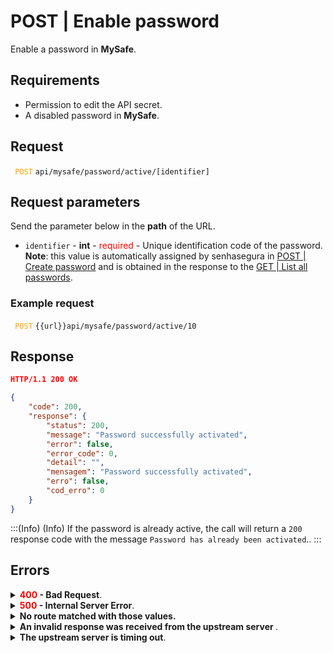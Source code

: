 # POST | Enable password

Enable a password in **MySafe**.

## Requirements
*  Permission to edit the API secret.
*  A disabled password in **MySafe**.


## Request


 <code><span style="color:orange"> POST</code></span> `api/mysafe/password/active/[identifier]`

## Request parameters
Send the parameter below in the **path** of the URL.

* <summary><code>identifier</code> - <b>int</b> - <span style="color:red">required</span> - Unique identification code of the password.</summary><b>Note</b>: this value is automatically assigned by senhasegura in <a href = "/v3-33/docs/api-post-create-password">POST | Create password</a> and is obtained in the response to the <a href =  "/v3-33/docs/api-get-list-all-passwords">GET | List all passwords</a>.</summary>

### Example request

<code><span style="color:orange"> POST</code></span> `{{url}}api/mysafe/password/active/10`
  
  ## Response

 ```json
HTTP/1.1 200 OK
``` 
 
```json
{
    "code": 200,
    "response": {
        "status": 200,
        "message": "Password successfully activated",
        "error": false,
        "error_code": 0,
        "detail": "",
        "mensagem": "Password successfully activated",
        "erro": false,
        "cod_erro": 0
    }
}
```
 
:::(Info) (Info)
If the password is already active, the call will return a `200` response code with the message `Password has already been activated`.</b>.
:::

 ## Errors

<details>
<summary><b><span style="color:red">400</span> - Bad Request</b>.</summary>
  
* * *
<b>Message: "1005: Password not found"</b>
<p><b>Possible cause</b>: the password wasn't found.<br></p>
<b>Solution</b>: check the value for the <code>identifier</code> and resend the request.

    
* * *
    
<b>Message: "1006: User does not have access"</b>
<p><b>Possible cause</b>: user isn't allowed to access the item.<br></p>

 ***
</details> 
    
<details>
    <summary><b><span style="color:red">500</span> - Internal Server Error</b>.</summary>

***
    
<b>Message: "Unexpected error."</b><br>

<p><b>Possible cause</b>: the error is on the senhasegura server.<br>
        
<b>Solution</b>: contact the support team for more information.</p>
    
 ***
 </details>
 
 <details>
    <summary><b>No route matched with those values.</b></summary>

 ***
    
<b>Message: "No route matched with those values."</b>
<p><b>Possible causes</b>: failure in your application authentication with the senhasegura server or incorrect URL.<br>
        
<b>Solution</b>: check the authentication parameters such as <code>Access Token URL</code>, <code>Client ID</code> and  <code>Client Secret</code> and request a new access token or check and correct the URL. 
* * *
</details>
     
<details>
<summary><b>An invalid response was received from the upstream server
</b>.</summary>

*** 
   
<b>Message: "An invalid response was received from the a seupstream server</b>
    
<p><b>Possible cause</b>: the upstream server may be taking too long to respond, leading to a timeout error that is interpreted as an invalid response by the proxy/gateway server.<br>
        
<b>Solution</b>: check the connectivity between the source of the request and the senhasegura server.
***
</details>
     
   

<details>
<summary><b>The upstream server is timing out</b>.</summary>

*** 
    
<b>Message: "The upstream server is timing out"</b>
    
<p><b>Possible cause</b>: the request time has expired.
        
<b>Solution</b>: check the connectivity between the source of the request and the senhasegura server.</p>
* * *
</details>


     